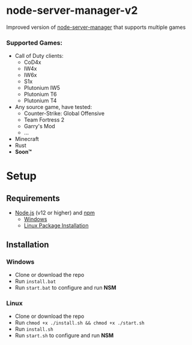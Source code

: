 # node-server-manager-v2
Improved version of [node-server-manager](https://github.com/fedddddd/node-server-manager) that supports multiple games

### Supported Games:
  * Call of Duty clients:
    * CoD4x
    * IW4x
    * IW6x
    * S1x
    * Plutonium IW5
    * Plutonium T6
    * Plutonium T4
  * Any source game, have tested:
    * Counter-Strike: Global Offensive
    * Team Fortress 2
    * Garry's Mod
    * ...
  * Minecraft
  * Rust
  * **Soon™**

# Setup

## Requirements
  * [Node.js](https://nodejs.org/en) (v12 or higher) and [npm](https://www.npmjs.com/)
    * [Windows](https://nodejs.org/)
    * [Linux Package Installation](https://nodejs.org/en/download/package-manager/)

## Installation
### Windows
  * Clone or download the repo
  * Run `install.bat`
  * Run `start.bat` to configure and run **NSM**
### Linux
  * Clone or download the repo
  * Run `chmod +x ./install.sh && chmod +x ./start.sh`
  * Run `install.sh`
  * Run `start.sh` to configure and run **NSM**
